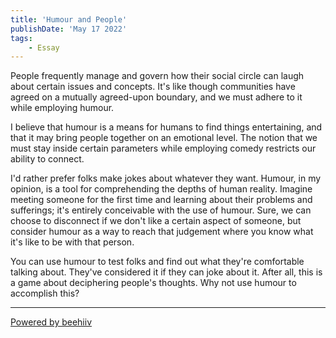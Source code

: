 ```yaml
---
title: 'Humour and People'
publishDate: 'May 17 2022'
tags:
    - Essay
---
```

People frequently manage and govern how their social circle can laugh about certain issues and concepts. It's like though communities have agreed on a mutually agreed-upon boundary, and we must adhere to it while employing humour.

I believe that humour is a means for humans to find things entertaining, and that it may bring people together on an emotional level. The notion that we must stay inside certain parameters while employing comedy restricts our ability to connect.

I'd rather prefer folks make jokes about whatever they want. Humour, in my opinion, is a tool for comprehending the depths of human reality. Imagine meeting someone for the first time and learning about their problems and sufferings; it's entirely conceivable with the use of humour. Sure, we can choose to disconnect if we don't like a certain aspect of someone, but consider humour as a way to reach that judgement where you know what it's like to be with that person.

You can use humour to test folks and find out what they're comfortable talking about. They've considered it if they can joke about it. After all, this is a game about deciphering people's thoughts. Why not use humour to accomplish this?

  


---

[Powered by beehiiv](https://www.beehiiv.com/?utm_campaign=85d2e41a-37ad-4db5-b88c-f4b3a6c48d1d&utm_medium=post_rss&utm_source=superbold)